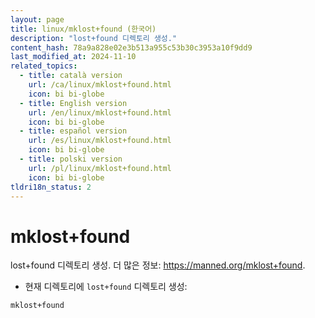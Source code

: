 ```yaml
---
layout: page
title: linux/mklost+found (한국어)
description: "lost+found 디렉토리 생성."
content_hash: 78a9a828e02e3b513a955c53b30c3953a10f9dd9
last_modified_at: 2024-11-10
related_topics:
  - title: català version
    url: /ca/linux/mklost+found.html
    icon: bi bi-globe
  - title: English version
    url: /en/linux/mklost+found.html
    icon: bi bi-globe
  - title: español version
    url: /es/linux/mklost+found.html
    icon: bi bi-globe
  - title: polski version
    url: /pl/linux/mklost+found.html
    icon: bi bi-globe
tldri18n_status: 2
---
```

# mklost+found

lost+found 디렉토리 생성.
더 많은 정보: <https://manned.org/mklost+found>.

- 현재 디렉토리에 `lost+found` 디렉토리 생성:

`mklost+found`
